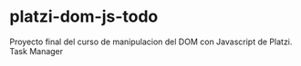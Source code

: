 # platzi-dom-js-todo
Proyecto final del curso de manipulacion del DOM con Javascript de Platzi. Task Manager

